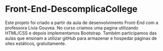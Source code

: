 # Front-End-DescomplicaCollege
Este projeto foi criado a partir da aula de desenvolvimento Front-End com a professora Livia Gouvea. 
No curso criamos uma pagina utilizando HTML/CSS e depois implementamos Bootstrap.
Também participamos das aulas que ensinam a utilizar gitHub para armazenar e hospedar páginas de sites estáticos, gratuitamente.
